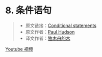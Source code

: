# 8. 条件语句

> * 原文链接：[Conditional statements](https://www.hackingwithswift.com/read/0/8/conditional-statements)
> * 原文作者：[Paul Hudson](https://www.hackingwithswift.com/about)
> * 译文作者：[独木舟的木](https://andy0570.com/)

[Youtube 视频](https://youtu.be/VjMZmqUrN_0)



